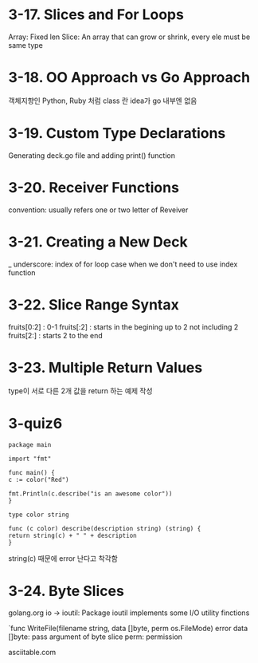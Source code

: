 # 3-17. Slices and For Loops

Array: Fixed len
Slice: An array that can grow or shrink, every ele must be same type

# 3-18. OO Approach vs Go Approach

객체지향인 Python, Ruby 처럼 class 란 idea가 go 내부엔 없음

# 3-19. Custom Type Declarations

Generating deck.go file and adding print() function

# 3-20. Receiver Functions

convention: usually refers one or two letter of Reveiver

# 3-21. Creating a New Deck

\_ underscore: index of for loop case when we don't need to use index function

# 3-22. Slice Range Syntax

fruits[0:2] : 0-1
fruits[:2] : starts in the begining up to 2 not including 2
fruits[2:] : starts 2 to the end

# 3-23. Multiple Return Values

type이 서로 다른 2개 값을 return 하는 예제 작성

# 3-quiz6

    package main

    import "fmt"

    func main() {
    c := color("Red")

    fmt.Println(c.describe("is an awesome color"))
    }

    type color string

    func (c color) describe(description string) (string) {
    return string(c) + " " + description
    }

string(c) 때문에 error 난다고 착각함

# 3-24. Byte Slices

golang.org
io -> ioutil: Package ioutil implements some I/O utility finctions

`func WriteFile(filename string, data []byte, perm os.FileMode) error
data []byte: pass argument of byte slice
perm: permission

asciitable.com
